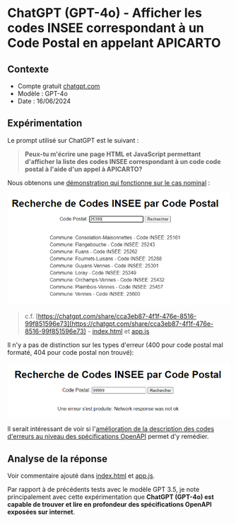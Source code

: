 # ChatGPT (GPT-4o) - Afficher les codes INSEE correspondant à un Code Postal en appelant APICARTO

## Contexte

* Compte gratuit [chatgpt.com](https://chatgpt.com/)
* Modèle : GPT-4o
* Date : 16/06/2024

## Expérimentation

Le prompt utilisé sur ChatGPT est le suivant :

> **Peux-tu m'écrire une page HTML et JavaScript permettant d'afficher la liste des codes INSEE correspondant à un code code postal à l'aide d'un appel à APICARTO?**

Nous obtenons une [démonstration qui fonctionne sur le cas nominal](demo/index.html) :

![Exemple de recherche de commune](img/cas-nominal.png)

> c.f. [https://chatgpt.com/share/cca3eb87-4f1f-476e-8516-99f851596e73](https://chatgpt.com/share/cca3eb87-4f1f-476e-8516-99f851596e73) - [index.html](https://github.com/mborne/llm-experimentations/blob/main/apicarto-codes-postaux/demo/index.html) et [app.js](https://github.com/mborne/llm-experimentations/blob/main/apicarto-codes-postaux/app.js)

Il n'y a pas de distinction sur les types d'erreur (400 pour code postal mal formaté, 404 pour code postal non trouvé):

![cas 404](img/cas-404.png)

Il serait intéressant de voir si l'[amélioration de la description des codes d'erreurs au niveau des spécifications OpenAPI](https://apicarto.ign.fr/api/doc/codes-postaux) permet d'y remédier.


## Analyse de la réponse

Voir commentaire ajouté dans [index.html](https://github.com/mborne/llm-experimentations/blob/main/apicarto-codes-postaux/demo/index.html) et [app.js](https://github.com/mborne/llm-experimentations/blob/main/apicarto-codes-postaux/app.js).

Par rapport à de précédents tests avec le modèle GPT 3.5, je note principalement avec cette expérimentation que **ChatGPT (GPT-4o) est capable de trouver et lire en profondeur des spécifications OpenAPI exposées sur internet**.

